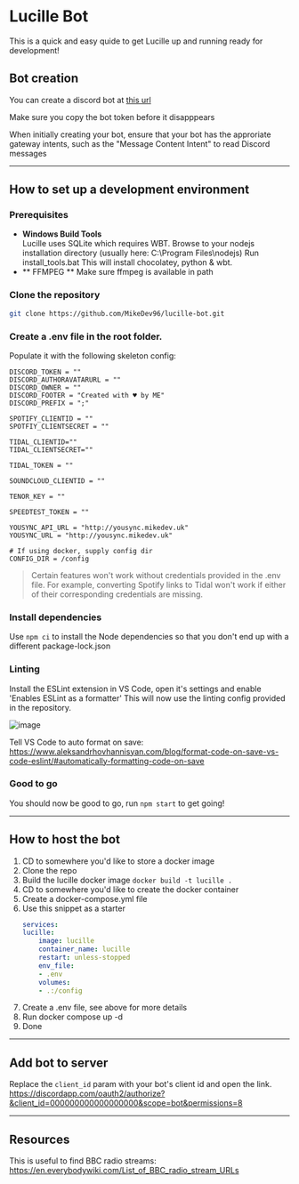 # Lucille Bot

This is a quick and easy quide to get Lucille up and running ready for development!

## Bot creation
You can create a discord bot at [this url](https://discord.com/developers/applications/) 

Make sure you copy the bot token before it disapppears

When initially creating your bot, ensure that your bot has the approriate gateway intents, such as the "Message Content Intent" to read Discord messages

---

## How to set up a development environment
### Prerequisites
- **Windows Build Tools**  
Lucille uses SQLite which requires WBT.
Browse to your nodejs installation directory (usually here: C:\Program Files\nodejs)
Run install_tools.bat
This will install chocolatey, python & wbt.
- ** FFMPEG **
Make sure ffmpeg is available in path
### Clone the repository
```bash
git clone https://github.com/MikeDev96/lucille-bot.git
```

### Create a .env file in the root folder.
Populate it with the following skeleton config:
```
DISCORD_TOKEN = ""
DISCORD_AUTHORAVATARURL = ""
DISCORD_OWNER = ""
DISCORD_FOOTER = "Created with ♥ by ME"
DISCORD_PREFIX = ";"

SPOTIFY_CLIENTID = ""
SPOTFIY_CLIENTSECRET = ""

TIDAL_CLIENTID=""
TIDAL_CLIENTSECRET=""

TIDAL_TOKEN = ""

SOUNDCLOUD_CLIENTID = ""

TENOR_KEY = ""

SPEEDTEST_TOKEN = ""

YOUSYNC_API_URL = "http://yousync.mikedev.uk"
YOUSYNC_URL = "http://yousync.mikedev.uk"

# If using docker, supply config dir
CONFIG_DIR = /config
```

> Certain features won't work without credentials provided in the .env file.
For example, converting Spotify links to Tidal won't work if either of their corresponding credentials are missing.

### Install dependencies
Use `npm ci` to install the Node dependencies so that you don't end up with a different package-lock.json

### Linting
Install the ESLint extension in VS Code, open it's settings and enable 'Enables ESLint as a formatter'
This will now use the linting config provided in the repository.

![image](https://user-images.githubusercontent.com/8274829/147792939-bcfc47c0-4f3e-433f-9eed-4757b6abffe2.png)

Tell VS Code to auto format on save: https://www.aleksandrhovhannisyan.com/blog/format-code-on-save-vs-code-eslint/#automatically-formatting-code-on-save

### Good to go
You should now be good to go, run `npm start` to get going!

---

## How to host the bot
1. CD to somewhere you'd like to store a docker image
2. Clone the repo
3. Build the lucille docker image
    `docker build -t lucille .`
4. CD to somewhere you'd like to create the docker container
5. Create a docker-compose.yml file
6. Use this snippet as a starter
    ```yml
    services:
    lucille:
        image: lucille
        container_name: lucille
        restart: unless-stopped
        env_file:
        - .env
        volumes:
        - .:/config
    ```
7. Create a .env file, see above for more details
8. Run docker compose up -d
9. Done

---

## Add bot to server
Replace the `client_id` param with your bot's client id and open the link.
https://discordapp.com/oauth2/authorize?&client_id=000000000000000000&scope=bot&permissions=8

---

## Resources
This is useful to find BBC radio streams: https://en.everybodywiki.com/List_of_BBC_radio_stream_URLs
